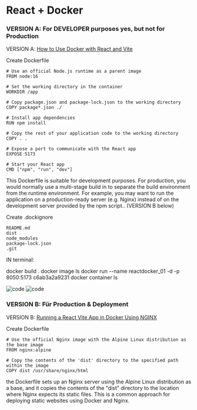 # React + Docker

### VERSION A: For DEVELOPER purposes yes, but not for Production

VERSION A: [How to Use Docker with React and Vite](https://www.webdevolution.com/blog/how-to-use-docker-with-react-and-vite)

Create Dockerfile

```
# Use an official Node.js runtime as a parent image
FROM node:16

# Set the working directory in the container
WORKDIR /app

# Copy package.json and package-lock.json to the working directory
COPY package*.json ./

# Install app dependencies
RUN npm install

# Copy the rest of your application code to the working directory
COPY . .

# Expose a port to communicate with the React app
EXPOSE 5173

# Start your React app
CMD ["npm", "run", "dev"]
```

This Dockerfile is suitable for development purposes. For production, you would normally use a multi-stage build in to separate the build environment from the runtime environment. For example, you may want to run the application on a production-ready server (e.g. Nginx) instead of on the development server provided by the npm script.. (VERSION B below)

Create .dockignore

```
README.md
dist
node_modules
package-lock.json
.git
```

IN terminal:

docker build .
docker image ls
docker run --name reactdocker_01 -d -p 8050:5173 c6ab3a2a9231
docker container ls

![code](/img/code.png)
![code](/img/result.png)

### VERSION B: Für Production & Deployment

VERSION B: [Running a React Vite App in Docker Using NGINX](https://medium.com/@fullstackmatt/running-a-react-vite-app-in-docker-using-nginx-414ff9a302c5)

Create Dockerfile

```
# Use the official Nginx image with the Alpine Linux distribution as the base image
FROM nginx:alpine

# Copy the contents of the 'dist' directory to the specified path within the image
COPY dist /usr/share/nginx/html

```

the Dockerfile sets up an Nginx server using the Alpine Linux distribution as a base, and it copies the contents of the "dist" directory to the location where Nginx expects its static files. This is a common approach for deploying static websites using Docker and Nginx.
